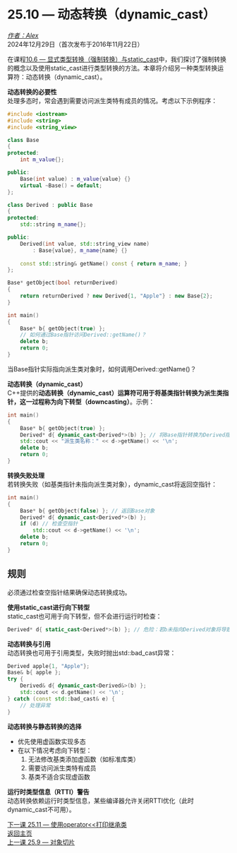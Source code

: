 25.10 — 动态转换（dynamic_cast）  
================================================

[*作者：Alex*](https://www.learncpp.com/author/Alex/ "查看 Alex 的所有文章")  
2024年12月29日（首次发布于2016年11月22日）  

 

在课程[10.6 — 显式类型转换（强制转换）与static_cast](Chapter-10/lesson10.6-explicit-type-conversion-casting-and-static-cast.md)中，我们探讨了强制转换的概念以及使用static_cast进行类型转换的方法。本章将介绍另一种类型转换运算符：动态转换（dynamic_cast）。

**动态转换的必要性**  
处理多态时，常会遇到需要访问派生类特有成员的情况。考虑以下示例程序：

```cpp
#include <iostream>
#include <string>
#include <string_view>

class Base
{
protected:
    int m_value{};

public:
    Base(int value) : m_value{value} {}
    virtual ~Base() = default;
};

class Derived : public Base
{
protected:
    std::string m_name{};

public:
    Derived(int value, std::string_view name)
        : Base{value}, m_name{name} {}
    
    const std::string& getName() const { return m_name; }
};

Base* getObject(bool returnDerived)
{
    return returnDerived ? new Derived{1, "Apple"} : new Base{2};
}

int main()
{
    Base* b{ getObject(true) };
    // 如何通过Base指针访问Derived::getName()？
    delete b;
    return 0;
}
```

当Base指针实际指向派生类对象时，如何调用Derived::getName()？

**动态转换（dynamic_cast）**  
C++提供的**动态转换（dynamic_cast）**运算符可用于将基类指针转换为派生类指针，这一过程称为**向下转型（downcasting）**。示例：

```cpp
int main()
{
    Base* b{ getObject(true) };
    Derived* d{ dynamic_cast<Derived*>(b) }; // 将Base指针转换为Derived指针
    std::cout << "派生类名称：" << d->getName() << '\n';
    delete b;
    return 0;
}
```

**转换失败处理**  
若转换失败（如基类指针未指向派生类对象），dynamic_cast将返回空指针：

```cpp
int main()
{
    Base* b{ getObject(false) }; // 返回Base对象
    Derived* d{ dynamic_cast<Derived*>(b) };
    if (d) // 检查空指针
        std::cout << d->getName() << '\n';
    delete b;
    return 0;
}
```


规则  
----------------  
必须通过检查空指针结果确保动态转换成功。


**使用static_cast进行向下转型**  
static_cast也可用于向下转型，但不会进行运行时检查：

```cpp
Derived* d{ static_cast<Derived*>(b) }; // 危险：若b未指向Derived对象将导致未定义行为
```

**动态转换与引用**  
动态转换也可用于引用类型，失败时抛出std::bad_cast异常：

```cpp
Derived apple{1, "Apple"};
Base& b{ apple };
try {
    Derived& d{ dynamic_cast<Derived&>(b) };
    std::cout << d.getName() << '\n';
} catch (const std::bad_cast& e) {
    // 处理异常
}
```

**动态转换与静态转换的选择**  
- 优先使用虚函数实现多态
- 在以下情况考虑向下转型：
    1. 无法修改基类添加虚函数（如标准库类）
    2. 需要访问派生类特有成员
    3. 基类不适合实现虚函数

**运行时类型信息（RTTI）警告**  
动态转换依赖运行时类型信息，某些编译器允许关闭RTTI优化（此时dynamic_cast不可用）。


[下一课 25.11 — 使用operator<<打印继承类](Chapter-25/lesson25.11-printing-inherited-classes-using-operator.md)  
[返回主页](/)  
[上一课 25.9 — 对象切片](Chapter-25/lesson25.9-object-slicing.md)